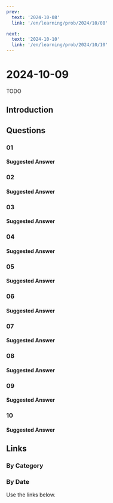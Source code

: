 ```yaml
---
prev:
  text: '2024-10-08'
  link: '/en/learning/prob/2024/10/08'

next:
  text: '2024-10-10'
  link: '/en/learning/prob/2024/10/10'
---
```


# 2024-10-09

TODO

<Badge type="danger" text="Bid"/>

## Introduction

## Questions

### 01

#### Suggested Answer

### 02

#### Suggested Answer

### 03

#### Suggested Answer

### 04

#### Suggested Answer

### 05

#### Suggested Answer

### 06

#### Suggested Answer

### 07

#### Suggested Answer

### 08

#### Suggested Answer

### 09

#### Suggested Answer

### 10

#### Suggested Answer

## Links

[<Badge type="tip" text="Go to Practice"/>](/en/practice/prob/2024/10/09)

### By Category

[<Badge type="tip" text="<--"/>](/en/learning/prob/2024/10/06)
[<Badge type="tip" text="Calendar"/>](/en/learning/calendar/2024/10)
[<Badge type="info" text="-->"/>](/en/learning/prob/2024/10/09#links)

### By Date

Use the links below.